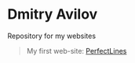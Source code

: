 # Dmitry Avilov
Repository for my websites


>My first web-site: [PerfectLines](dmitryavilov.github.io/github/ "Perfectlines.com")
